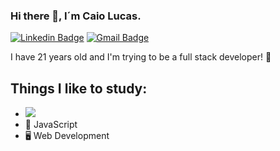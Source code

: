 ### Hi there 👋, I´m Caio Lucas.  

[![Linkedin Badge](https://img.shields.io/badge/-LinkedIn-blue?style=flat-square&logo=Linkedin&logoColor=white&link=https://www.linkedin.com/in/caio-lucas-3886a4140/)](https://www.linkedin.com/in/caio-lucas-3886a4140/)
[![Gmail Badge](https://img.shields.io/badge/-Gmail-ff0000?style=flat-square&labelColor=ff0000&logo=youtube&logoColor=white&link=caiolfsantoss@gmail.com)](caiolfsantoss@gmail.com)

I have 21 years old and I'm trying to be a full stack developer! 💜

## Things I like to study:
- <img src="https://img.shields.io/static/v1?label=react&message=framework&color=blue&style=for-the-badge&logo=REACT"/>
- 📱 JavaScript
- 🖥 Web Development



